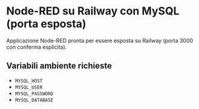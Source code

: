 # Node-RED su Railway con MySQL (porta esposta)

Applicazione Node-RED pronta per essere esposta su Railway (porta 3000 con conferma esplicita).

## Variabili ambiente richieste

- `MYSQL_HOST`
- `MYSQL_USER`
- `MYSQL_PASSWORD`
- `MYSQL_DATABASE`
